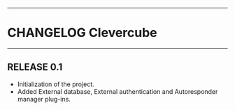 ------------------------------------------------------------------------
CHANGELOG Clevercube
========================================================================
------------------------------------------------------------------------

RELEASE 0.1
-----------------
  - Initialization of the project.
  - Added External database, External authentication and Autoresponder
    manager plug-ins.
